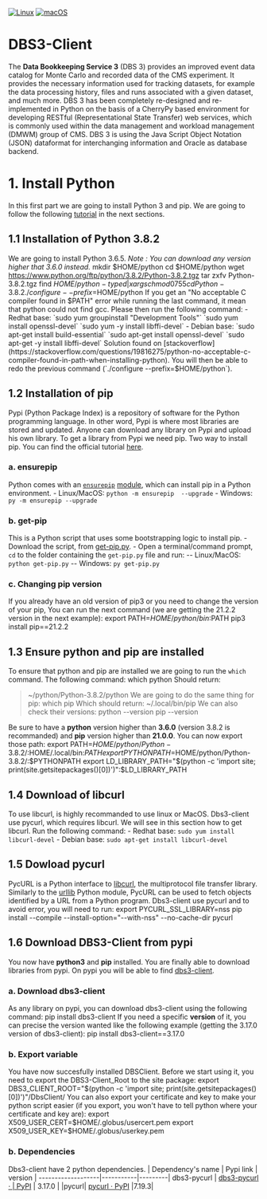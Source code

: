 [![Linux](https://svgshare.com/i/Zhy.svg)](https://svgshare.com/i/Zhy.svg) [![macOS](https://svgshare.com/i/ZjP.svg)](https://svgshare.com/i/ZjP.svg)
# DBS3-Client
The **Data Bookkeeping Service 3** (DBS 3) provides an improved event data catalog for Monte Carlo and recorded data of the CMS experiment. It 
provides the necessary information used for tracking datasets, for example the data processing history, files and runs associated with a given 
dataset, and much more. DBS 3 has been completely re-designed and re-implemented in Python on the basis of a CherryPy based environment for 
developing RESTful (Representational State Transfer) web services, which is commonly used within the data management and workload management (DMWM) 
group of CMS. DBS 3 is using the Java Script Object Notation (JSON) dataformat for interchanging information and Oracle as database backend.
# 1. Install Python
In this first part we are going to install Python 3 and pip. We are going to follow the following 
[tutorial](https://thelazylog.com/install-python-as-local-user-on-linux/) in the next sections.
## 1.1 Installation of Python 3.8.2
We are going to install Python 3.6.5. *Note : You can download any version higher that 3.6.0 instead.*
    mkdir $HOME/python
    cd $HOME/python
    wget https://www.python.org/ftp/python/3.8.2/Python-3.8.2.tgz
    tar zxfv Python-3.8.2.tgz
    find $HOME/python -type d | xargs chmod 0755
    cd Python-3.8.2
    ./configure --prefix=$HOME/python If you get an "No acceptable C compiler found in $PATH" error while running the last command, it mean that 
python could not find gcc. Please then run the following command: - Redhat base: `sudo yum groupinstall "Development Tools"` `sudo yum install 
openssl-devel` `sudo yum -y install libffi-devel` - Debian base: `sudo apt-get install build-essential` `sudo apt-get install openssl-devel` `sudo 
apt-get -y install libffi-devel` Solution found on 
[stackoverflow](https://stackoverflow.com/questions/19816275/python-no-acceptable-c-compiler-found-in-path-when-installing-python). You will then be 
able to redo the previous command (`./configure --prefix=$HOME/python`).
## 1.2 Installation of pip
Pypi (Python Package Index) is a repository of software for the Python programming language. In other word, Pypi is where most libraries are stored 
and updated. Anyone can download any library on Pypi and upload his own library. To get a library from Pypi we need pip. Two way to install pip. You 
can find the official tutorial [here](https://pip.pypa.io/en/stable/installation/).
### a. ensurepip
Python comes with an [`ensurepip`](https://docs.python.org/3/library/ensurepip.html#module-ensurepip "(in Python v3.9)") 
[module](https://pip.pypa.io/en/stable/installation/#python), which can install pip in a Python environment. - Linux/MacOS: `python -m ensurepip 
--upgrade` - Windows: `py -m ensurepip --upgrade`
### b. get-pip
This is a Python script that uses some bootstrapping logic to install pip. - Download the script, from 
[get-pip.py](https://bootstrap.pypa.io/get-pip.py). - Open a terminal/command prompt, `cd` to the folder containing the `get-pip.py` file and run: -- 
Linux/MacOS: `python get-pip.py` -- Windows: `py get-pip.py`
### c. Changing pip version
If you already have an old version of pip3 or you need to change the version of your pip, You can run the next command (we are getting the 21.2.2 
version in the next example):
    export PATH=$HOME/python/bin:$PATH
	pip3 install pip==21.2.2
## 1.3 Ensure python and pip are installed
To ensure that python and pip are installed we are going to run the `which` command. The following command:
    which python Should return:
> ~/python/Python-3.8.2/python
We are going to do the same thing for pip:
    which pip Which should return:
> ~/.local/bin/pip
We can also check their versions:
    python --version
    pip --version
 
Be sure to have a **python** version higher than **3.6.0** (version 3.8.2 is recommanded) and **pip** version higher than **21.0.0**. You can now 
export those path:
    export PATH=$HOME/python/Python-3.8.2/:$HOME/.local/bin:$PATH
	export PYTHONPATH=$HOME/python/Python-3.8.2/:$PYTHONPATH
	export LD_LIBRARY_PATH="$(python -c 'import site; print(site.getsitepackages()[0])')":$LD_LIBRARY_PATH
## 1.4 Download of libcurl
To use libcurl, is highly recommanded to use linux or MacOS. Dbs3-client use pycurl, which requires libcurl. We will see in this section how to get 
libcurl. Run the following command: - Redhat base: `sudo yum install libcurl-devel` - Debian base: `sudo apt-get install libcurl-devel`
## 1.5 Dowload pycurl
PycURL is a Python interface to [libcurl](https://curl.haxx.se/libcurl/), the multiprotocol file transfer library. Similarly to the 
[urllib](http://docs.python.org/library/urllib.html) Python module, PycURL can be used to fetch objects identified by a URL from a Python program. 
Dbs3-client use pycurl and to avoid error, you will need to run:
	export PYCURL_SSL_LIBRARY=nss
    pip install --compile --install-option="--with-nss" --no-cache-dir pycurl
## 1.6 Download DBS3-Client from pypi
You now have **python3** and **pip** installed. You are finally able to download libraries from pypi. On pypi you will be able to find 
[dbs3-client](https://pypi.org/project/dbs3-client/).
### a. Download dbs3-client
As any library on pypi, you can download dbs3-client using the following command:
    pip install dbs3-client If you need a specific **version** of it, you can precise the version wanted like the following example (getting the 
3.17.0 version of dbs3-client):
    pip install dbs3-client==3.17.0
### b. Export variable
You have now succesfully installed DBSClient. Before we start using it, you need to export the DBS3-Client_Root to the site package:
    export DBS3_CLIENT_ROOT="$(python -c 'import site; print(site.getsitepackages()[0])')"/DbsClient/ You can also export your certificate and key to 
make your python script easier (if you export, you won't have to tell python where your certificate and key are):
    export X509_USER_CERT=$HOME/.globus/usercert.pem
	export X509_USER_KEY=$HOME/.globus/userkey.pem
### b. Dependencies
Dbs3-client have 2 python dependencies.
| Dependency's name | Pypi link | version | -------------------|-----------|---------| dbs3-pycurl | [dbs3-pycurl · 
| PyPI](https://pypi.org/project/dbs3-pycurl/) | 3.17.0 |
|pycurl| [pycurl · PyPI](https://pypi.org/project/pycurl/) |7.19.3|
